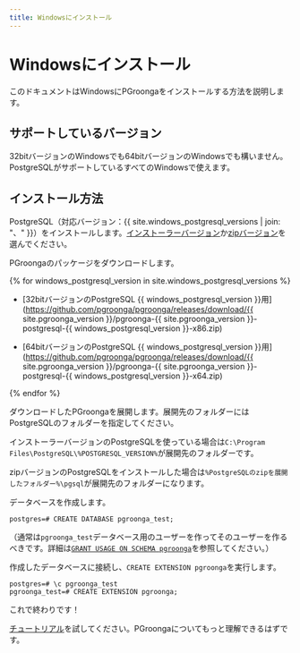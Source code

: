 ```yaml
---
title: Windowsにインストール
---
```


# Windowsにインストール

このドキュメントはWindowsにPGroongaをインストールする方法を説明します。

## サポートしているバージョン

32bitバージョンのWindowsでも64bitバージョンのWindowsでも構いません。PostgreSQLがサポートしているすべてのWindowsで使えます。

## インストール方法

PostgreSQL（対応バージョン：{{ site.windows_postgresql_versions | join: "、" }}）をインストールします。[インストーラーバージョン](http://www.enterprisedb.com/products-services-training/pgdownload)か[zipバージョン](http://www.enterprisedb.com/products-services-training/pgbindownload)を選んでください。

PGroongaのパッケージをダウンロードします。

{% for windows_postgresql_version in site.windows_postgresql_versions %}

  * [32bitバージョンのPostgreSQL {{ windows_postgresql_version }}用](https://github.com/pgroonga/pgroonga/releases/download/{{ site.pgroonga_version }}/pgroonga-{{ site.pgroonga_version }}-postgresql-{{ windows_postgresql_version }}-x86.zip)

  * [64bitバージョンのPostgreSQL {{ windows_postgresql_version }}用](https://github.com/pgroonga/pgroonga/releases/download/{{ site.pgroonga_version }}/pgroonga-{{ site.pgroonga_version }}-postgresql-{{ windows_postgresql_version }}-x64.zip)

{% endfor %}

ダウンロードしたPGroongaを展開します。展開先のフォルダーにはPostgreSQLのフォルダーを指定してください。

インストーラーバージョンのPostgreSQLを使っている場合は`C:\Program Files\PostgreSQL\%POSTGRESQL_VERSION%`が展開先のフォルダーです。

zipバージョンのPostgreSQLをインストールした場合は`%PostgreSQLのzipを展開したフォルダー%\pgsql`が展開先のフォルダーになります。

データベースを作成します。

```text
postgres=# CREATE DATABASE pgroonga_test;
```

（通常は`pgroonga_test`データベース用のユーザーを作ってそのユーザーを作るべきです。詳細は[`GRANT USAGE ON SCHEMA pgroonga`](../reference/grant-usage-on-schema-pgroonga.html)を参照してください。）

作成したデータベースに接続し、`CREATE EXTENSION pgroonga`を実行します。

```text
postgres=# \c pgroonga_test
pgroonga_test=# CREATE EXTENSION pgroonga;
```

これで終わりです！

[チュートリアル](../tutorial/)を試してください。PGroongaについてもっと理解できるはずです。
